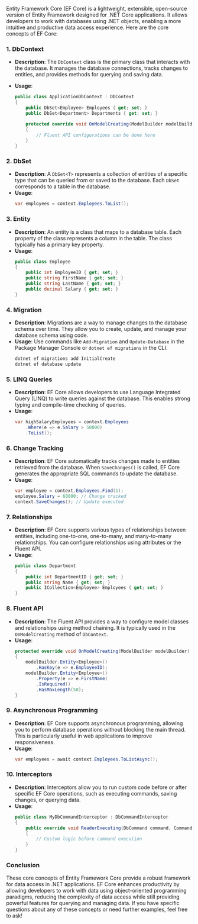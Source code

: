 Entity Framework Core (EF Core) is a lightweight, extensible, open-source version of Entity Framework designed for .NET Core applications. It allows developers to work with databases using .NET objects, enabling a more intuitive and productive data access experience. Here are the core concepts of EF Core:

### 1. **DbContext**

- **Description**: The `DbContext` class is the primary class that interacts with the database. It manages the database connections, tracks changes to entities, and provides methods for querying and saving data.
- **Usage**:

  ```csharp
  public class ApplicationDbContext : DbContext
  {
      public DbSet<Employee> Employees { get; set; }
      public DbSet<Department> Departments { get; set; }

      protected override void OnModelCreating(ModelBuilder modelBuilder)
      {
          // Fluent API configurations can be done here
      }
  }
  ```

### 2. **DbSet**

- **Description**: A `DbSet<T>` represents a collection of entities of a specific type that can be queried from or saved to the database. Each `DbSet` corresponds to a table in the database.
- **Usage**:
  ```csharp
  var employees = context.Employees.ToList();
  ```

### 3. **Entity**

- **Description**: An entity is a class that maps to a database table. Each property of the class represents a column in the table. The class typically has a primary key property.
- **Usage**:
  ```csharp
  public class Employee
  {
      public int EmployeeID { get; set; }
      public string FirstName { get; set; }
      public string LastName { get; set; }
      public decimal Salary { get; set; }
  }
  ```

### 4. **Migration**

- **Description**: Migrations are a way to manage changes to the database schema over time. They allow you to create, update, and manage your database schema using code.
- **Usage**: Use commands like `Add-Migration` and `Update-Database` in the Package Manager Console or `dotnet ef migrations` in the CLI.
  ```bash
  dotnet ef migrations add InitialCreate
  dotnet ef database update
  ```

### 5. **LINQ Queries**

- **Description**: EF Core allows developers to use Language Integrated Query (LINQ) to write queries against the database. This enables strong typing and compile-time checking of queries.
- **Usage**:
  ```csharp
  var highSalaryEmployees = context.Employees
      .Where(e => e.Salary > 50000)
      .ToList();
  ```

### 6. **Change Tracking**

- **Description**: EF Core automatically tracks changes made to entities retrieved from the database. When `SaveChanges()` is called, EF Core generates the appropriate SQL commands to update the database.
- **Usage**:
  ```csharp
  var employee = context.Employees.Find(1);
  employee.Salary = 60000; // Change tracked
  context.SaveChanges(); // Update executed
  ```

### 7. **Relationships**

- **Description**: EF Core supports various types of relationships between entities, including one-to-one, one-to-many, and many-to-many relationships. You can configure relationships using attributes or the Fluent API.
- **Usage**:
  ```csharp
  public class Department
  {
      public int DepartmentID { get; set; }
      public string Name { get; set; }
      public ICollection<Employee> Employees { get; set; }
  }
  ```

### 8. **Fluent API**

- **Description**: The Fluent API provides a way to configure model classes and relationships using method chaining. It is typically used in the `OnModelCreating` method of `DbContext`.
- **Usage**:
  ```csharp
  protected override void OnModelCreating(ModelBuilder modelBuilder)
  {
      modelBuilder.Entity<Employee>()
          .HasKey(e => e.EmployeeID);
      modelBuilder.Entity<Employee>()
          .Property(e => e.FirstName)
          .IsRequired()
          .HasMaxLength(50);
  }
  ```

### 9. **Asynchronous Programming**

- **Description**: EF Core supports asynchronous programming, allowing you to perform database operations without blocking the main thread. This is particularly useful in web applications to improve responsiveness.
- **Usage**:
  ```csharp
  var employees = await context.Employees.ToListAsync();
  ```

### 10. **Interceptors**

- **Description**: Interceptors allow you to run custom code before or after specific EF Core operations, such as executing commands, saving changes, or querying data.
- **Usage**:
  ```csharp
  public class MyDbCommandInterceptor : DbCommandInterceptor
  {
      public override void ReaderExecuting(DbCommand command, CommandEventData eventData, InterceptionResult<DbDataReader> result)
      {
          // Custom logic before command execution
      }
  }
  ```

### Conclusion

These core concepts of Entity Framework Core provide a robust framework for data access in .NET applications. EF Core enhances productivity by allowing developers to work with data using object-oriented programming paradigms, reducing the complexity of data access while still providing powerful features for querying and managing data. If you have specific questions about any of these concepts or need further examples, feel free to ask!
